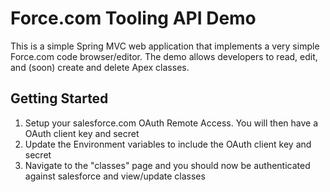 # Force.com Tooling API Demo

This is a simple Spring MVC web application that implements a very simple Force.com code browser/editor. The demo allows developers to read, edit, and (soon) create and delete Apex classes.

## Getting Started

1. Setup your salesforce.com OAuth Remote Access. You will then have a OAuth client key and secret
2. Update the Environment variables to include the OAuth client key and secret
3. Navigate to the "classes" page and you should now be authenticated against salesforce and view/update classes
